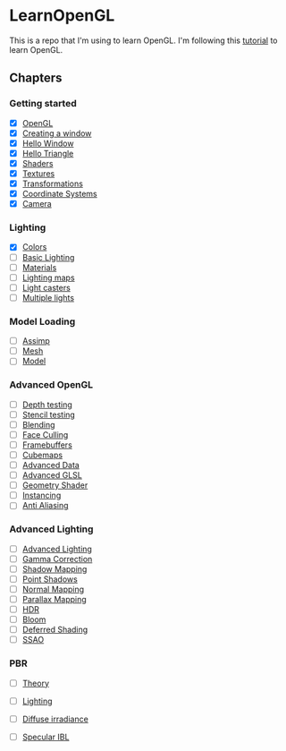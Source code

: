 # LearnOpenGL
This is a repo that I'm using to learn OpenGL. I'm following this [tutorial](https://learnopengl.com/) to learn OpenGL.

## Chapters
### Getting started
- [x] [OpenGL](https://learnopengl.com/Getting-started/OpenGL)
- [x] [Creating a window](https://learnopengl.com/Getting-started/Creating-a-window)
- [x] [Hello Window](https://learnopengl.com/Getting-started/Hello-Window)
- [x] [Hello Triangle](https://learnopengl.com/Getting-started/Hello-Triangle)
- [x] [Shaders](https://learnopengl.com/Getting-started/Shaders)
- [x] [Textures](https://learnopengl.com/Getting-started/Textures)
- [x] [Transformations](https://learnopengl.com/Getting-started/Transformations)
- [x] [Coordinate Systems](https://learnopengl.com/Getting-started/Coordinate-Systems)
- [x] [Camera](https://learnopengl.com/Getting-started/Camera)
### Lighting
- [x] [Colors](https://learnopengl.com/Lighting/Colors)
- [ ] [Basic Lighting](https://learnopengl.com/Lighting/Basic-Lighting)
- [ ] [Materials](https://learnopengl.com/Lighting/Materials)
- [ ] [Lighting maps](https://learnopengl.com/Lighting/Lighting-maps)
- [ ] [Light casters](https://learnopengl.com/Lighting/Light-casters)
- [ ] [Multiple lights](https://learnopengl.com/Lighting/Multiple-lights)
### Model Loading
- [ ] [Assimp](https://learnopengl.com/Model-Loading/Assimp)
- [ ] [Mesh](https://learnopengl.com/Model-Loading/Mesh)
- [ ] [Model](https://learnopengl.com/Model-Loading/Model)
### Advanced OpenGL
- [ ] [Depth testing](https://learnopengl.com/Advanced-OpenGL/Depth-testing)
- [ ] [Stencil testing](https://learnopengl.com/Advanced-OpenGL/Stencil-testing)
- [ ] [Blending](https://learnopengl.com/Advanced-OpenGL/Blending)
- [ ] [Face Culling](https://learnopengl.com/Advanced-OpenGL/Face-Culling)
- [ ] [Framebuffers](https://learnopengl.com/Advanced-OpenGL/Framebuffers)
- [ ] [Cubemaps](https://learnopengl.com/Advanced-OpenGL/Cubemaps)
- [ ] [Advanced Data](https://learnopengl.com/Advanced-OpenGL/Advanced-Data)
- [ ] [Advanced GLSL](https://learnopengl.com/Advanced-OpenGL/Advanced-GLSL)
- [ ] [Geometry Shader](https://learnopengl.com/Advanced-OpenGL/Geometry-Shader)
- [ ] [Instancing](https://learnopengl.com/Advanced-OpenGL/Instancing)
- [ ] [Anti Aliasing](https://learnopengl.com/Advanced-OpenGL/Anti-Aliasing)
### Advanced Lighting
- [ ] [Advanced Lighting](https://learnopengl.com/Advanced-Lighting/Advanced-Lighting)
- [ ] [Gamma Correction](https://learnopengl.com/Advanced-Lighting/Gamma-Correction)
- [ ] [Shadow Mapping](https://learnopengl.com/Advanced-Lighting/Shadow-Mapping)
- [ ] [Point Shadows](https://learnopengl.com/Advanced-Lighting/Point-Shadows)
- [ ] [Normal Mapping](https://learnopengl.com/Advanced-Lighting/Normal-Mapping)
- [ ] [Parallax Mapping](https://learnopengl.com/Advanced-Lighting/Parallax-Mapping)
- [ ] [HDR](https://learnopengl.com/Advanced-Lighting/HDR)
- [ ] [Bloom](https://learnopengl.com/Advanced-Lighting/Bloom)
- [ ] [Deferred Shading](https://learnopengl.com/Advanced-Lighting/Deferred-Shading)
- [ ] [SSAO](https://learnopengl.com/Advanced-Lighting/SSAO)
### PBR
- [ ] [Theory](https://learnopengl.com/PBR/Theory)
- [ ] [Lighting](https://learnopengl.com/PBR/Lighting)
- [ ] [Diffuse irradiance](https://learnopengl.com/PBR/Diffuse-irradiance)
- [ ] [Specular IBL](https://learnopengl.com/PBR/Specular-IBL)

